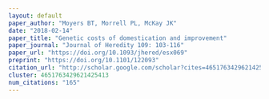 ```yaml
---
layout: default
paper_author: "Moyers BT, Morrell PL, McKay JK"
date: "2018-02-14"
paper_title: "Genetic costs of domestication and improvement"
paper_journal: "Journal of Heredity 109: 103-116"
paper_url: "https://doi.org/10.1093/jhered/esx069"
preprint: "https://doi.org/10.1101/122093"
citation_url: "http://scholar.google.com/scholar?cites=4651763429621425413&as_sdt=5,24&sciodt=0,24&hl=en"
cluster: 4651763429621425413
num_citations: "165"
---
```

